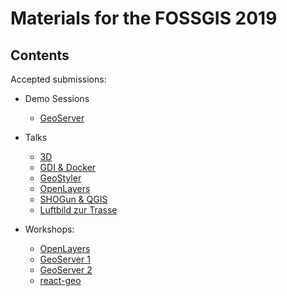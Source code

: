 # Materials for the FOSSGIS 2019

## Contents

Accepted submissions:

* Demo Sessions
  * [GeoServer](https://github.com/terrestris/fossgis2019/blob/master/abstracts/demo-sessions/live-vorstellung-geoserver.md)

* Talks
  * [3D](https://terrestris.github.io/fossgis2019/talks/3d-geo-applikationen-im-browser-ueberblick-und-erfahrungen.html)
  * [GDI & Docker](https://terrestris.github.io/fossgis2019/talks/gdi-mit-docker.html)
  * [GeoStyler](https://terrestris.github.io/fossgis2019/talks/geostyler.html)
  * [OpenLayers](https://terrestris.github.io/fossgis2019/talks/openlayers.html)
  * [SHOGun & QGIS](https://terrestris.github.io/fossgis2019/talks/shogun-qgis.html)
  * [Luftbild zur Trasse](https://terrestris.github.io/fossgis2019/talks/tadams_luftbildzurtrasse.pdf)

* Workshops:
  * [OpenLayers](https://openlayers.org/workshop/)
  * [GeoServer 1](https://terrestris.github.io/geoserver-introduction-ws/)
  * [GeoServer 2](https://terrestris.github.io/geoserver-in-action-ws/)
  * [react-geo](https://terrestris.github.io/react-geo-ws/index.html)

